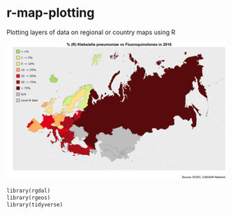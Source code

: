 # r-map-plotting
Plotting layers of data on regional or country maps using R

![Test map](https://github.com/jonas-raposinha/r-map-plotting/blob/master/ECDC_CAESAR_KP_2016.png)

```
library(rgdal)
library(rgeos)
library(tidyverse)
```
